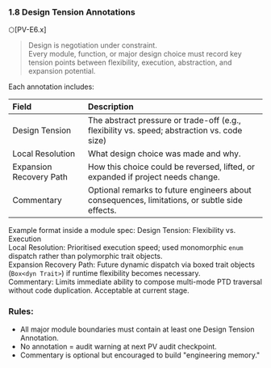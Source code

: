 ### 1.8 Design Tension Annotations
⬡[PV-E6.x]

> Design is negotiation under constraint.  
> Every module, function, or major design choice must record key tension points between flexibility, execution, abstraction, and expansion potential.

Each annotation includes:

| Field | Description |
|:------|:------------|
| Design Tension | The abstract pressure or trade-off (e.g., flexibility vs. speed; abstraction vs. code size) |
| Local Resolution | What design choice was made and why. |
| Expansion Recovery Path | How this choice could be reversed, lifted, or expanded if project needs change. |
| Commentary | Optional remarks to future engineers about consequences, limitations, or subtle side effects. |

Example format inside a module spec:
	Design Tension: Flexibility vs. Execution  
	Local Resolution: Prioritised execution speed; used monomorphic `enum` dispatch rather than polymorphic trait objects.  
	Expansion Recovery Path: Future dynamic dispatch via boxed trait objects (`Box<dyn Trait>`) if runtime flexibility becomes necessary.  
	Commentary: Limits immediate ability to compose multi-mode PTD traversal without code duplication. Acceptable at current stage.

### Rules:
- All major module boundaries must contain at least one Design Tension Annotation.
- No annotation = audit warning at next PV audit checkpoint.
- Commentary is optional but encouraged to build "engineering memory."


